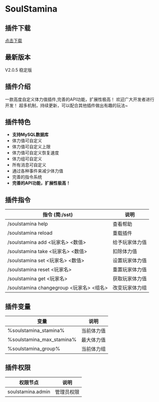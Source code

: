 # SoulStamina
## 插件下载
[点击下载](https://github.com/MySoulcutting/SoulStamina/releases)
## 最新版本
V2.0.5 稳定版
## 插件介绍
一款高度自定义体力值插件,完善的API功能，扩展性极高！
欢迎广大开发者进行开发！
超多机制，持续更新，可以配合其他插件做出有趣的玩法~
## 插件特色
+ **支持MySQL数据库**
+ 体力值可自定义
+ 体力值可自定义上限
+ 体力值可自定义恢复速度
+ 体力组可自定义
+ 所有消息可自定义
+ 通过各种事件来减少体力值
+ 完善的指令系统
+ **完善的API功能，扩展性极高！**
## 插件指令
| 指令 (简:/sst)                         | 说明      |
|-------------------------------------|---------|
| /soulstamina help                   | 查看帮助    |
| /soulstamina reload                 | 重载插件    |
| /soulstamina add <玩家名> <数值>         | 给予玩家体力值 |
| /soulstamina take <玩家名> <数值>        | 扣除体力值   |
| /soulstamina set <玩家名> <数值>         | 设置玩家体力值 |
| /soulstamina reset <玩家名>            | 重置玩家体力值 |
| /soulstamina get <玩家名>              | 获取玩家体力值 |
| /soulstamina changegroup <玩家名> <组名> | 改变玩家体力组 |
## 插件变量
| 变量                        | 说明      |
|-------------------------------------|---------|
| %soulstamina_stamina%                  | 当前体力值    |
| %soulstamina_max_stamina%                | 最大体力值    |
| %soulstamina_group%         | 当前体力组 |
## 插件权限
| 权限节点              | 说明    |
|-------------------|-------|
| soulstamina.admin | 管理员权限 |
